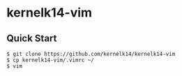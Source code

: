 # kernelk14-vim

## Quick Start
```console
$ git clone https://github.com/kernelk14/kernelk14-vim
$ cp kernelk14-vim/.vimrc ~/
$ vim
```
